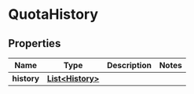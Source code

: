 
# QuotaHistory

## Properties
Name | Type | Description | Notes
------------ | ------------- | ------------- | -------------
**history** | [**List&lt;History&gt;**](History.md) |  | 




